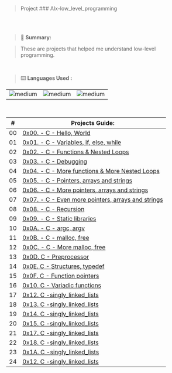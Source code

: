 >Project ### Alx-low_level_programming

<br>

<div>
  <a href="https://github.com/larsensong/alx-low_level_programming">
    
  </a>
</div>

<br>

> 📝 **Summary:**

> These are projects that helped me understand  low-level programming.

<br>

> ⌨️ **Languages Used :**

<table>
  <tr>
    <td><img alt="medium" src="https://img.shields.io/badge/C-00599C?style=for-the-badge&logo=c&logoColor=white"></td>
    <td><img alt="medium" src="https://img.shields.io/badge/Shell_Script-121011?style=for-the-badge&logo=gnu-bash&logoColor=white"></td>
    <td><img alt="medium" src="https://img.shields.io/badge/Markdown-000000?style=for-the-badge&logo=markdown&logoColor=white"></td>
  </tr>
</table>


<br>
  

| #  | Projects Guide:                                                                      |
|--- | ------------------------------------------------------------------------------------ |
| 00 | [0x00. - C - Hello, World](./0x00-hello_world)                                       | 
| 01 | [0x01. - C - Variables, if, else, while](./0x01-variables_if_else_while)             |
| 02 | [0x02. - C - Functions & Nested Loops](./0x02-functions_nested_loops)                | 
| 03 | [0x03. - C - Debugging](./0x03-debugging)                                            | 
| 04 | [0x04. - C - More functions & More Nested Loops](./0x04-more_functions_nested_loops) | 
| 05 | [0x05. - C - Pointers, arrays and strings](./0x05-pointers_arrays_strings)           |
| 06 | [0x06. - C - More pointers, arrays and strings](./0x06-pointers_arrays_strings)      | 
| 07 | [0x07. - C - Even more pointers, arrays and strings](./0x07-pointers_arrays_strings) | 
| 08 | [0x08. - C - Recursion](./0x08-recursion)                                            | 
| 09 | [0x09. - C - Static libraries](./0x09-static_libraries)                              |
| 10 | [0x0A. - C - argc, argv](./0x0A-argc_argv)                                           | 
| 11 | [0x0B. - C - malloc, free](./0x0B-malloc_free)                                       | 
| 12 | [0x0C. - C - More malloc, free](./0x0C-more_malloc_free)                             | 
| 13 | [0x0D. C - Preprocessor](./0x0D-preprocessor)                                        |
| 14 | [0x0E. C - Structures, typedef](./0x0E-structures_typedef)                           | 
| 15 | [0x0F. C - Function pointers](./0x0F-function_pointers)                              | 
| 16 | [0x10. C - Variadic functions](./0x10-variadic_functions)                            |
| 17 | [0x12. C -singly_linked_lists](./0x12-singly_linked_lists)                           |
| 18 | [0x13. C -singly_linked_lists](./0x12-singly_linked_lists)                           |
| 19 | [0x14. C -singly_linked_lists](./0x12-singly_linked_lists)                           |
| 20 | [0x15. C -singly_linked_lists](./0x12-singly_linked_lists)                           |
| 21 | [0x17. C -singly_linked_lists](./0x12-singly_linked_lists)                           |
| 22 | [0x18. C -singly_linked_lists](./0x12-singly_linked_lists)                           |
| 23 | [0x1A. C -singly_linked_lists](./0x12-singly_linked_lists)                           |
| 24 | [0x12. C -singly_linked_lists](./0x12-singly_linked_lists)                           |
